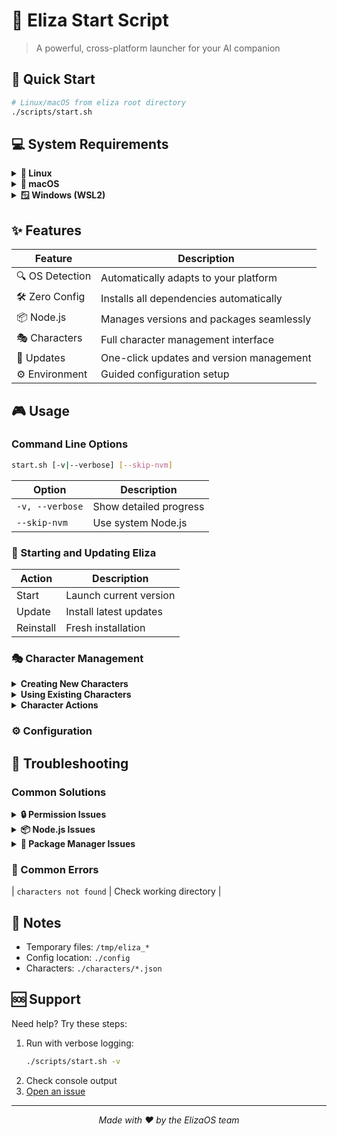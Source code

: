 # 🤖 Eliza Start Script

> A powerful, cross-platform launcher for your AI companion

## 🚀 Quick Start

```bash
# Linux/macOS from eliza root directory
./scripts/start.sh
```

## 💻 System Requirements

<details>
<summary><b>🐧 Linux</b></summary>

- Bash shell
- `sudo` access
- APT package manager
- 2GB free disk space
</details>

<details>
<summary><b>🍎 macOS</b></summary>

- macOS 10.15 or higher
- Command Line Tools
- Admin access
- 2GB free disk space
</details>

<details>
<summary><b>🪟 Windows (WSL2)</b></summary>

**Requirements:**
- Windows 10 version 2004+ or Windows 11
- 8GB RAM minimum
- Virtualization enabled in BIOS
- Admin access to install WSL2

**Installation Steps:**
1. Enable WSL2:
   ```powershell
   # Run in PowerShell as Administrator
   wsl --install
   ```

2. Install Ubuntu from Microsoft Store or:
   ```powershell
   wsl --install -d Ubuntu
   ```

3. Restart your computer

4. Set up Ubuntu:
   - Open Ubuntu from Start Menu
   - Create username and password when prompted
   - Run updates:
     ```bash
     sudo apt update && sudo apt upgrade -y
     ```

Now you can follow the Linux instructions!
</details>

## ✨ Features

| Feature | Description |
|---------|-------------|
| 🔍 OS Detection | Automatically adapts to your platform |
| 🛠️ Zero Config | Installs all dependencies automatically |
| 📦 Node.js | Manages versions and packages seamlessly |
| 🎭 Characters | Full character management interface |
| 🔄 Updates | One-click updates and version management |
| ⚙️ Environment | Guided configuration setup |

## 🎮 Usage

### Command Line Options
```bash
start.sh [-v|--verbose] [--skip-nvm]
```

| Option | Description |
|--------|-------------|
| `-v, --verbose` | Show detailed progress |
| `--skip-nvm` | Use system Node.js |
### 🔄 Starting and Updating Eliza

| Action | Description |
|--------|-------------|
| Start | Launch current version |
| Update | Install latest updates |
| Reinstall | Fresh installation |

### 🎭 Character Management

<details>
<summary><b>Creating New Characters</b></summary>

1. Select `Create New`
2. Enter character name
3. Customize in editor
4. Save & deploy
</details>

<details>
<summary><b>Using Existing Characters</b></summary>

1. Select `Use Existing`
2. Choose characters:
   - Select each: `X`
   - Select All: `Ctrl+A`
   - Confirm: `ENTER`
</details>

<details>
<summary><b>Character Actions</b></summary>

**Single Character:**
- ▶️ Run
- ✏️ Edit
- 🗑️ Delete

**Multiple Characters:**
- ▶️ Run All
- 🗑️ Delete All
</details>

### ⚙️ Configuration



## 🛟 Troubleshooting

### Common Solutions

<details>
<summary><b>🔒 Permission Issues</b></summary>

```bash
# Linux/macOS
sudo chmod +x scripts/start.sh

# Windows
Set-ExecutionPolicy RemoteSigned -Scope CurrentUser
```
</details>

<details>
<summary><b>📦 Node.js Issues</b></summary>

- Required: Node.js 22+
- Use `--skip-nvm` for system Node
- Check PATH configuration
</details>

<details>
<summary><b>🔧 Package Manager Issues</b></summary>

- Linux: `sudo apt update`
- macOS: `/bin/bash -c "$(curl -fsSL https://raw.githubusercontent.com/Homebrew/install/HEAD/install.sh)"`
- Windows: Run as Administrator
</details>

### 🚨 Common Errors


| `characters not found` | Check working directory |

## 📝 Notes

- Temporary files: `/tmp/eliza_*`
- Config location: `./config`
- Characters: `./characters/*.json`

## 🆘 Support

Need help? Try these steps:

1. Run with verbose logging:
   ```bash
   ./scripts/start.sh -v
   ```
2. Check console output
3. [Open an issue](https://github.com/elizaOS/eliza/issues)

---
<div align="center">
<i>Made with ❤️ by the ElizaOS team</i>
</div>
